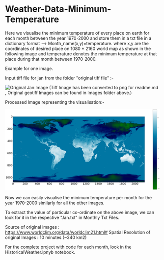 # Weather-Data-Minimum-Temperature
Here we visualise the minimum temperature of every place on earth for each month between the year 1970-2000 and store them in a txt file in a dictionary format --> Month_name(x,y)=temperature. where x,y are the coordinates of desired place on 1080 * 2160 world map as shown in the following image and temperature denotes the minimum temperature at that place during that month between 1970-2000.

Example for one image.

Input tiff file for jan from the folder "original tiff file" :-

![Original Jan Image (Tiff Image has been converted to png for readme.md , Original geotiff Images can be found in Images folder above.)](https://github.com/Baazigar007/Weather-Data-Min-Temp/blob/master/Original%20Imgs/Sample_Image.png) 


Processed Image representing the visualisation:-

![Processed Jan Image for visualisation](Jan.png)

Now we can easily visualise the minimum temperature per month for the year 1970-2000 similarly for all the other images.

To extract the value of particular co-ordinate on the above image, we can look for it in the respective "Jan.txt" in Monthly Txt Files.

Source of original images : https://www.worldclim.org/data/worldclim21.html#
Spatial Resolution of original Images :  10 minutes (~340 km2)

For the complete project with code for each month, look in the HistoricalWeather.ipnyb notebook.

